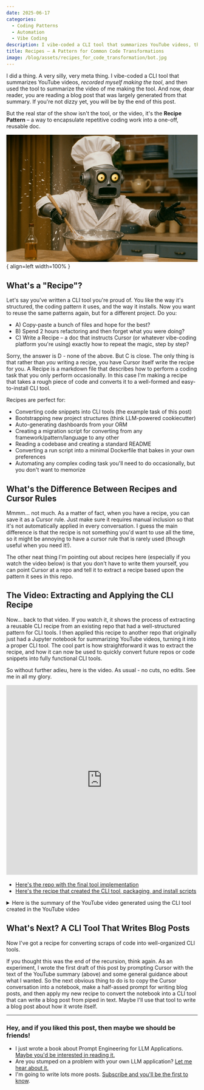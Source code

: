 ```yaml
---
date: 2025-06-17
categories:
  - Coding Patterns
  - Automation
  - Vibe Coding
description: I vibe-coded a CLI tool that summarizes YouTube videos, then used it to summarize the video of me making the tool. But the real magic? The "Recipe" pattern – a one-off, reusable doc for automating repetitive coding tasks. It's like Cursor rules, but you only eat the cookie once.
title: Recipes – A Pattern for Common Code Transformations
image: /blog/assets/recipes_for_code_transformation/bot.jpg
---
```



I did a thing. A very silly, very meta thing. I vibe-coded a CLI tool that summarizes YouTube videos, _recorded myself making the tool_, and then used the tool to summarize the video of me making the tool. And now, dear reader, you are reading a blog post that was largely generated from that summary. If you're not dizzy yet, you will be by the end of this post.

But the real star of the show isn't the tool, or the video, it's the **Recipe Pattern** – a way to encapsulate repetitive coding work into a one-off, reusable doc.


![Recipe Bot](./assets/recipes_for_code_transformation/bot.jpg){ align=left width=100% }


<!-- more -->

## What's a "Recipe"?

Let's say you've written a CLI tool you're proud of. You like the way it's structured, the coding pattern it uses, and the way it installs. Now you want to reuse the same patterns again, but for a different project. Do you:

- A) Copy-paste a bunch of files and hope for the best?
- B) Spend 2 hours refactoring and then forget what you were doing?
- C) Write a Recipe – a doc that instructs Cursor (or whatever vibe-coding platform you're using) exactly how to repeat the magic, step by step?

Sorry, the answer is D - none of the above. But C is close. The only thing is that rather than _you_ writing a recipe, you have Cursor itself write the recipe for you. A Recipe is a markdown file that describes how to perform a coding task that you only perform occasionally. In this case I'm making a recipe that takes a rough piece of code and converts it to a well-formed and easy-to-install CLI tool.

Recipes are perfect for:
- Converting code snippets into CLI tools (the example task of this post)
- Bootstrapping new project structures (think LLM-powered cookiecutter)
- Auto-generating dashboards from your ORM
- Creating a migration script for converting from any framework/pattern/language to any other
- Reading a codebase and creating a standard README
- Converting a run script into a minimal Dockerfile that bakes in your own preferences
- Automating any complex coding task you'll need to do occasionally, but you don't want to memorize

## What's the Difference Between Recipes and Cursor Rules

Mmmm... not much. As a matter of fact, when you have a recipe, you can save it as a Cursor rule. Just make sure it requires manual inclusion so that it's not automatically applied in every conversation. I guess the main difference is that the recipe is not something you'd want to use all the time, so it might be annoying to have a cursor rule that is rarely used (though useful when you need it!). 

The other neat thing I'm pointing out about recipes here (especially if you watch the video below) is that you don't have to write them yourself, you can point Cursor at a repo and tell it to extract a recipe based upon the pattern it sees in this repo.

## The Video: Extracting and Applying the CLI Recipe

Now... back to that video. If you watch it, it shows the process of extracting a reusable CLI recipe from an existing repo that had a well-structured pattern for CLI tools. I then applied this recipe to another repo that originally just had a Jupyter notebook for summarizing YouTube videos, turning it into a proper CLI tool. The cool part is how straightforward it was to extract the recipe, and how it can now be used to quickly convert future repos or code snippets into fully functional CLI tools.

So without further adieu, here is the video. As usual - no cuts, no edits. See me in all my glory.
<figure markdown="span" style="width: 100%; max-width: 1200px; margin: 0 auto;">
    <iframe width="100%" height="500" src="https://www.youtube.com/embed/jqV4AhjhIfY" title="Vibe coding the Recipe pattern and then applying it." frameborder="0" allow="accelerometer; autoplay; clipboard-write; encrypted-media; gyroscope; picture-in-picture" allowfullscreen></iframe>
</figure>

- [Here's the repo with the final tool implementation](https://github.com/arcturus-labs/summarize-youtube)
- [Here's the recipe that created the CLI tool, packaging, and install scripts](https://github.com/arcturus-labs/summarize-youtube/blob/main/RECIPE.md)


<details>
<summary>Here is the summary of the YouTube video generated using the CLI tool created in the YouTube video</code></summary>

```
- Tool introduction and purpose  
  Summary: Introduces a tool converting URLs to markdown and a new similar tool for YouTube video summaries.  
  First occurrence: 2.32 - "I've got a tool that I created called"  
  Most important: 51.84 - "grabs a YouTube video, grabs its transcript, and then uh turns it into a summary with like timestamps and stuff"

- Goal of the experiment  
  Summary: Plans to extract a reusable recipe for creating command line tools and apply it to the YouTube summary tool.  
  First occurrence: 69.28 - "is super meta. Basically, I want to extract the pattern I used here to create uh an uh create a um command line application."  
  Most important: 92.72 - "the recipe effectively to do that and then apply the recipe today to the uh YouTube summary command that I want."

- Review of existing tool structure  
  Summary: Examines the current project structure, focusing on essential files for CLI tools.  
  First occurrence: 196.08 - "I'm going to create a recipe that will generate command line tools which look similar in organization to the command line tool of this directory."  
  Most important: 296.32 - "I think the init is important, the main's important, the CLI is important."

- Adjustments to the recipe and project structure preferences  
  Summary: Specifies which parts of the structure and dependencies matter or don't for the recipe.  
  First occurrence: 346.08 - "So, here's some changes to make with the above ideas that you've extracted."  
  Most important: 373.759 - "I do care about the project structure. Uh it should look roughly like what you have there."

- Writing the README and installation instructions  
  Summary: Creates a README explaining how to convert code into globally available CLI tools.  
  First occurrence: 495.919 - "create a readme file that explains how to take a repo or a folder that has a CLI file inside of it."  
  Most important: 686.24 - "This is how you install it in that virtual environment. That's what I actually care about."

- Testing the recipe with the YouTube summary tool  
  Summary: Attempts to apply the recipe to the YouTube summary code and test the resulting CLI tool.  
  First occurrence: 768.0 - "Now see if it works. All right, I'm go to Scratch. I'm going go to summarize YouTube."  
  Most important: 1194.96 - "It's taking a while. It's a chance it might actually work."

- Final reflections and success confirmation  
  Summary: Confirms the CLI tool works and reflects on extracting a reusable recipe for making CLI tools.  
  First occurrence: 1240.88 - "That appeared to work. Cool."  
  Most important: 1251.36 - "what I did was extracted a cool pattern for taking whatever code I felt like making today and turning it into a command line tool that installs globally."
```

</details>

## What's Next? A CLI Tool That Writes Blog Posts

Now I've got a recipe for converting scraps of code into well-organized CLI tools.

If you thought this was the end of the recursion, think again. As an experiment, I wrote the first draft of this post by prompting Cursor with the text of the YouTube summary (above) and some general guidance about what I wanted. So the next obvious thing to do is to copy the Cursor conversation into a notebook, make a half-assed prompt for writing blog posts, and then apply my new recipe to convert the notebook into a CLI tool that can write a blog post from piped in text. Maybe I'll use that tool to write a blog post about how it wrote itself.

---

### Hey, and if you liked this post, then maybe we should be friends!

- I just wrote a book about Prompt Engineering for LLM Applications. [Maybe you'd be interested in reading it.](/#about)
- Are you stumped on a problem with your own LLM application? [Let me hear about it.](/#contact-blog)
- I'm going to write lots more posts. [Subscribe and you'll be the first to know](/#contact-blog).
